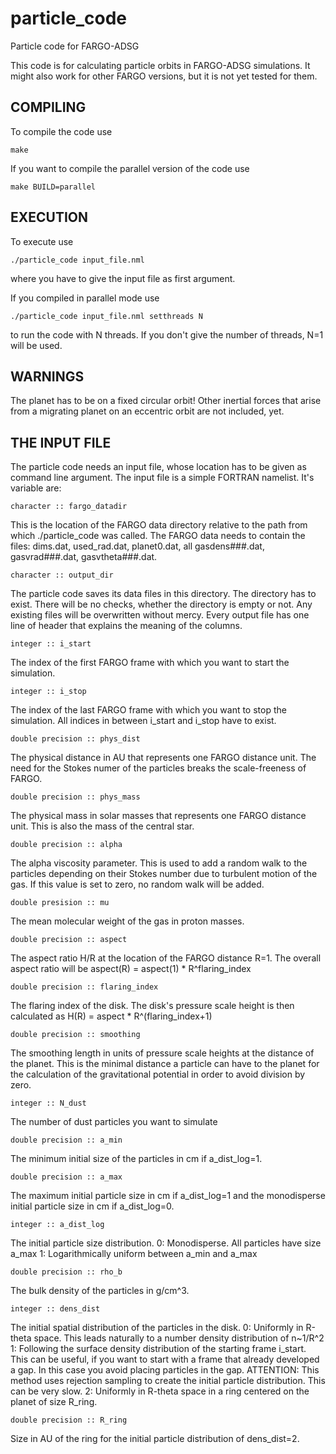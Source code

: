# particle_code
Particle code for FARGO-ADSG

This code is for calculating particle orbits in FARGO-ADSG simulations. It might also work for other FARGO versions, but it is not yet tested for them.



COMPILING
--------------------

To compile the code use

    make

If you want to compile the parallel version of the code use

    make BUILD=parallel



EXECUTION
--------------------

To execute use

    ./particle_code input_file.nml
    
where you have to give the input file as first argument.

If you compiled in parallel mode use

    ./particle_code input_file.nml setthreads N
    
to run the code with N threads. If you don't give the number of threads, N=1 will be used.



WARNINGS
--------------------

The planet has to be on a fixed circular orbit! Other inertial forces that arise from a migrating planet on an eccentric orbit are not included, yet.



THE INPUT FILE
--------------------

The particle code needs an input file, whose location has to be given as command line argument. The input file is a simple FORTRAN namelist. It's variable are:

    character :: fargo_datadir

This is the location of the FARGO data directory relative to the path from which ./particle_code was called. The FARGO data needs to contain the files: dims.dat, used_rad.dat, planet0.dat, all gasdens###.dat, gasvrad###.dat, gasvtheta###.dat.


    character :: output_dir

The particle code saves its data files in this directory. The directory has to exist. There will be no checks, whether the directory is empty or not. Any existing files will be overwritten without mercy.
Every output file has one line of header that explains the meaning of the columns.


    integer :: i_start

The index of the first FARGO frame with which you want to start the simulation.


    integer :: i_stop

The index of the last FARGO frame with which you want to stop the simulation. All indices in between i_start and i_stop have to exist.


    double precision :: phys_dist

The physical distance in AU that represents one FARGO distance unit. The need for the Stokes numer of the particles breaks the scale-freeness of FARGO.


    double precision :: phys_mass
    
The physical mass in solar masses that represents one FARGO distance unit. This is also the mass of the central star.


    double precision :: alpha
    
The alpha viscosity parameter. This is used to add a random walk to the particles depending on their Stokes number due to turbulent motion of the gas. If this value is set to zero, no random walk will be added.


    double presision :: mu
    
The mean molecular weight of the gas in proton masses.


    double precision :: aspect

The aspect ratio H/R at the location of the FARGO distance R=1. The overall aspect ratio will be aspect(R) = aspect(1) * R^flaring_index


    double precision :: flaring_index

The flaring index of the disk. The disk's pressure scale height is then calculated as H(R) = aspect * R^(flaring_index+1)


    double precision :: smoothing

The smoothing length in units of pressure scale heights at the distance of the planet. This is the minimal distance a particle can have to the planet for the calculation of the gravitational potential in order to avoid division by zero.


    integer :: N_dust

The number of dust particles you want to simulate


    double precision :: a_min

The minimum initial size of the particles in cm if a_dist_log=1.


    double precision :: a_max

The maximum initial particle size in cm if a_dist_log=1 and the monodisperse initial particle size in cm if a_dist_log=0.


    integer :: a_dist_log

The initial particle size distribution.
0: Monodisperse. All particles have size a_max
1: Logarithmically uniform between a_min and a_max


    double precision :: rho_b

The bulk density of the particles in g/cm^3.


    integer :: dens_dist

The initial spatial distribution of the particles in the disk.
0: Uniformly in R-theta space. This leads naturally to a number density distribution of n~1/R^2
1: Following the surface density distribution of the starting frame i_start. This can be useful, if you want to start with a frame that already developed a gap. In this case you avoid placing particles in the gap. ATTENTION: This method uses rejection sampling to create the initial particle distribution. This can be very slow.
2: Uniformly in R-theta space in a ring centered on the planet of size R_ring.


    double precision :: R_ring

Size in AU of the ring for the initial particle distribution of dens_dist=2.
